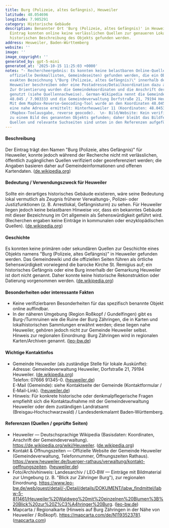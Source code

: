 ```yaml
---
title: Burg (Polizeie, altes Gefängnis), Heuweiler
latitude: 48.054696
longitude: 7.905291
category: Historische Gebäude
description: Benannter Ort 'Burg (Polizeie, altes Gefängnis)' in Heuweiler — für diesen
  Eintrag konnten online keine verlässlichen Quellen zur genaueren Lokalisierung oder
  historischen Beschreibung des Objekts gefunden werden.
address: Heuweiler, Baden-Württemberg
website: ''
image: ''
image_copyright: ''
generated_by: gpt-5-mini
generated_at: '2025-10-15 11:25:03 +0000'
notes: "- Rechercheergebnis: Es konnten keine belastbaren Online-Quellen (z. B. Wikipedia,
  offizielle Denkmallisten, Gemeindeseiten) gefunden werden, die ein Objekt mit der
  exakten Bezeichnung \"Burg (Polizeie, altes Gefängnis)\" innerhalb der Gemarkung
  Heuweiler beschreiben oder eine Postadresse/Detailkoordination dazu angeben.\n-
  Zur Orientierung wurden die Gemeindekoordinaten und die Anschrift der Gemeindeverwaltung
  genutzt (siehe Quellennachweise). German‑Wikipedia nennt die Gemeinde-Koordinaten
  48.045 / 7.903333 und die Gemeindeverwaltung Dorfstraße 21, 79194 Heuweiler. ([de.wikipedia.org](https://de.wikipedia.org/wiki/Heuweiler))\n-
  Mit dem Mapbox-Reverse-Geocoding-Tool wurde an den Koordinaten 48.045 / 7.903333
  eine nahe Adresse ermittelt: Hinterheuweiler 11 (Koordinaten: 48.04533, 7.903262).
  (Mapbox-Toolausgabe, reverse geocode).  \n- Bild/Website: Kein verifizierter Direktlink
  zu einem Bild des genannten Objekts gefunden; daher bleibt das Bildfeld leer.\n-
  Quellen und relevante Suchseiten sind unten in den Referenzen aufgeführt.  "
---
```

#### Beschreibung
Der Eintrag trägt den Namen "Burg (Polizeie, altes Gefängnis)" für Heuweiler, konnte jedoch während der Recherche nicht mit verlässlichen, öffentlich zugänglichen Quellen verifiziert oder georeferenziert werden; die Angaben basieren daher auf Gemeindeinformationen und offenen Kartendaten. ([de.wikipedia.org](https://de.wikipedia.org/wiki/Heuweiler))

#### Bedeutung / Verwendungszweck für Heuweiler
Sollte ein derartiges historisches Gebäude existieren, wäre seine Bedeutung lokal vermutlich als Zeugnis früherer Verwaltungs‑, Polizei‑ oder Justizfunktionen (z. B. Arrestlokal, Gefängnisturm) zu sehen. Für Heuweiler liegen jedoch keine belastbaren Hinweise vor, dass ein bekanntes Gebäude mit dieser Bezeichnung im Ort allgemein als Sehenswürdigkeit geführt wird. (Recherchen ergaben keine Einträge in kommunalen oder enzyklopädischen Quellen). ([de.wikipedia.org](https://de.wikipedia.org/wiki/Heuweiler))

#### Geschichte
Es konnten keine primären oder sekundären Quellen zur Geschichte eines Objekts namens "Burg (Polizeie, altes Gefängnis)" in Heuweiler gefunden werden. Das Gemeindewiki und die offiziellen Seiten führen als örtliche Sehenswürdigkeit vorwiegend die barocke Kirche St. Remigius auf; ein historisches Gefängnis oder eine Burg innerhalb der Gemarkung Heuweiler ist dort nicht genannt. Daher konnte keine historische Rekonstruktion oder Datierung vorgenommen werden. ([de.wikipedia.org](https://de.wikipedia.org/wiki/Heuweiler))

#### Besonderheiten oder interessante Fakten
- Keine verifizierbaren Besonderheiten für das spezifisch benannte Objekt online auffindbar.  
- In der näheren Umgebung (Region Roßkopf / Gundelfingen) gibt es Burg‑/Turmruinen wie die Ruine der Burg Zähringen, die in Karten und lokalhistorischen Sammlungen erwähnt werden; diese liegen nahe Heuweiler, gehören jedoch nicht zur Gemeinde Heuweiler selbst. Hinweis zur regionalen Einordnung: Burg Zähringen wird in regionalen Karten/Archiven genannt. ([leo-bw.de](https://www.leo-bw.de/web/guest/detail/-/Detail/details/DOKUMENT/labw_findmittel/labw-5-811461/Heuweiler%20Waldweg%20mit%20einzelnen%20Blumen%3B%20Blick%20zur%20Z%C3%A4hringer%20Burg?utm_source=openai))

#### Wichtige Kontaktinfos
- Gemeinde Heuweiler (als zuständige Stelle für lokale Auskünfte):  
  Adresse: Gemeindeverwaltung Heuweiler, Dorfstraße 21, 79194 Heuweiler. ([de.wikipedia.org](https://de.wikipedia.org/wiki/Heuweiler))  
  Telefon: 07666 91345-0. ([heuweiler.de](https://www.heuweiler.de/buerger-rathaus/verwaltung/kontakt-oeffnungszeiten?utm_source=openai))  
  E-Mail (Gemeinde): siehe Kontaktseite der Gemeinde (Kontaktformular / E‑Mail-Link). ([heuweiler.de](https://www.heuweiler.de/buerger-rathaus/verwaltung/kontakt-oeffnungszeiten?utm_source=openai))  
- Hinweis: Für konkrete historische oder denkmalpflegerische Fragen empfiehlt sich die Kontaktaufnahme mit der Gemeindeverwaltung Heuweiler oder dem zuständigen Landratsamt (Breisgau‑Hochschwarzwald) / Landesdenkmalamt Baden‑Württemberg.

#### Referenzen (Quellen / geprüfte Seiten)
- Heuweiler — Deutschsprachige Wikipedia (Basisdaten: Koordinaten, Anschrift der Gemeindeverwaltung). https://de.wikipedia.org/wiki/Heuweiler. ([de.wikipedia.org](https://de.wikipedia.org/wiki/Heuweiler))  
- Kontakt & Öffnungszeiten — Offizielle Website der Gemeinde Heuweiler (Gemeindeverwaltung, Telefonnummer, Öffnungszeiten Rathaus). https://www.heuweiler.de/buerger-rathaus/verwaltung/kontakt-oeffnungszeiten. ([heuweiler.de](https://www.heuweiler.de/buerger-rathaus/verwaltung/kontakt-oeffnungszeiten?utm_source=openai))  
- Foto/Archivhinweis: Landesarchiv / LEO‑BW — Einträge mit Bildmaterial zur Umgebung (z. B. "Blick zur Zähringer Burg"), zur regionalen Einordnung. https://www.leo-bw.de/web/guest/detail/-/Detail/details/DOKUMENT/labw_findmittel/labw-5-811461/Heuweiler%20Waldweg%20mit%20einzelnen%20Blumen%3B%20Blick%20zur%20Z%C3%A4hringer%20Burg. ([leo-bw.de](https://www.leo-bw.de/web/guest/detail/-/Detail/details/DOKUMENT/labw_findmittel/labw-5-811461/Heuweiler%20Waldweg%20mit%20einzelnen%20Blumen%3B%20Blick%20zur%20Z%C3%A4hringer%20Burg?utm_source=openai))  
- Mapcarta / Regionalkarte (Hinweis auf Burg Zähringen in der Nähe von Heuweiler / Roßkopf). https://mapcarta.com/de/N1193523781. ([mapcarta.com](https://mapcarta.com/de/N1193523781?utm_source=openai))